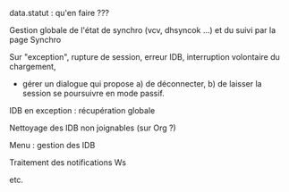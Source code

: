 data.statut : qu'en faire ???

Gestion globale de l'état de synchro (vcv, dhsyncok ...) et du suivi par la page Synchro

Sur "exception", rupture de session, erreur IDB, interruption volontaire du chargement,
- gérer un dialogue qui propose a) de déconnecter, b) de laisser la session se poursuivre en mode passif.

IDB en exception : récupération globale

Nettoyage des IDB non joignables (sur Org ?)

Menu : gestion des IDB

Traitement des notifications Ws

etc.
